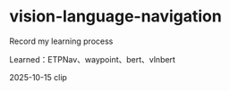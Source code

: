 # vision-language-navigation
Record my learning process

Learned：ETPNav、waypoint、bert、vlnbert

2025-10-15
clip
